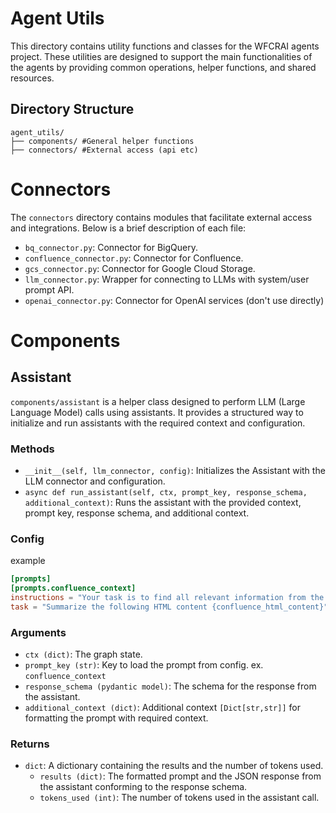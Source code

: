 # Agent Utils

This directory contains utility functions and classes for the WFCRAI agents project. These utilities are designed to support the main functionalities of the agents by providing common operations, helper functions, and shared resources.



## Directory Structure

```
agent_utils/
├── components/ #General helper functions
├── connectors/ #External access (api etc)
```

# Connectors

The `connectors` directory contains modules that facilitate external access and integrations. Below is a brief description of each file:

- `bq_connector.py`: Connector for BigQuery.
- `confluence_connector.py`: Connector for Confluence.
- `gcs_connector.py`: Connector for Google Cloud Storage.
- `llm_connector.py`:   Wrapper for connecting to LLMs with system/user prompt API.
- `openai_connector.py`: Connector for OpenAI services (don't use directly)


# Components
## Assistant 

`components/assistant` is a helper class designed to perform LLM (Large Language Model) calls using assistants. It provides a structured way to initialize and run assistants with the required context and configuration.

### Methods

- `__init__(self, llm_connector, config)`: Initializes the Assistant with the LLM connector and configuration.
- `async def run_assistant(self, ctx, prompt_key, response_schema, additional_context)`: Runs the assistant with the provided context, prompt key, response schema, and additional context.

### Config

example

```toml
[prompts]
[prompts.confluence_context]
instructions = "Your task is to find all relevant information from the....."
task = "Summarize the following HTML content {confluence_html_content}"
```


### Arguments
- `ctx (dict)`: The graph state.
- `prompt_key (str)`: Key to load the prompt from config. ex. `confluence_context`
- `response_schema (pydantic model)`: The schema for the response from the assistant.
- `additional_context (dict)`: Additional context `[Dict[str,str]]` for formatting the prompt with required context.

### Returns

- `dict`: A dictionary containing the results and the number of tokens used.
  - `results (dict)`: The formatted prompt and the JSON response from the assistant conforming to the response schema.
  - `tokens_used (int)`: The number of tokens used in the assistant call.